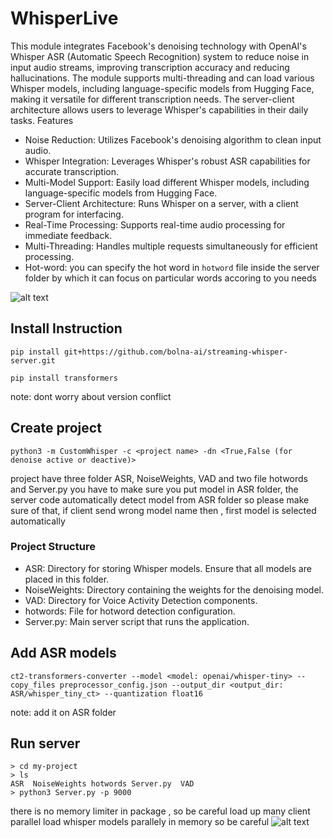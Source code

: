 # WhisperLive
This module integrates Facebook's denoising technology with OpenAI's Whisper ASR (Automatic Speech Recognition) system to reduce noise in input audio streams, improving transcription accuracy and reducing hallucinations. The module supports multi-threading and can load various Whisper models, including language-specific models from Hugging Face, making it versatile for different transcription needs. The server-client architecture allows users to leverage Whisper's capabilities in their daily tasks.
Features

- Noise Reduction: Utilizes Facebook's denoising algorithm to clean input audio.
- Whisper Integration: Leverages Whisper's robust ASR capabilities for accurate  transcription.
- Multi-Model Support: Easily load different Whisper models, including language-specific models from Hugging Face.
- Server-Client Architecture: Runs Whisper on a server, with a client program for interfacing.
- Real-Time Processing: Supports real-time audio processing for immediate feedback.
- Multi-Threading: Handles multiple requests simultaneously for efficient processing.
- Hot-word: you can specify the hot word in `hotword` file inside the server folder by which it can focus on particular words accoring to you needs

![alt text](./img/ar.jpg "Title")  

















## Install Instruction
```shell
pip install git+https://github.com/bolna-ai/streaming-whisper-server.git

pip install transformers
```
note: dont worry about version conflict

## Create project
```shell
python3 -m CustomWhisper -c <project name> -dn <True,False (for denoise active or deactive)>
```
project have three folder ASR, NoiseWeights, VAD and two file hotwords and Server.py you have to make sure you put model in ASR folder, the server code automatically detect model from ASR folder so please make sure of that, if client send wrong model name then , first model is selected automatically
### Project Structure

- ASR: Directory for storing Whisper models. Ensure that all models are placed in this folder.
- NoiseWeights: Directory containing the weights for the denoising model.
- VAD: Directory for Voice Activity Detection components.
- hotwords: File for hotword detection configuration.
- Server.py: Main server script that runs the application.
## Add ASR models
```shell
ct2-transformers-converter --model <model: openai/whisper-tiny> --copy_files preprocessor_config.json --output_dir <output_dir: ASR/whisper_tiny_ct> --quantization float16
```
note: add it on ASR folder
## Run server
```
> cd my-project
> ls
ASR  NoiseWeights hotwords Server.py  VAD
> python3 Server.py -p 9000
```
there is no memory limiter in package , so be careful load up many client parallel load whisper models parallely in memory so be careful
![alt text](./img/cd.png "Title")